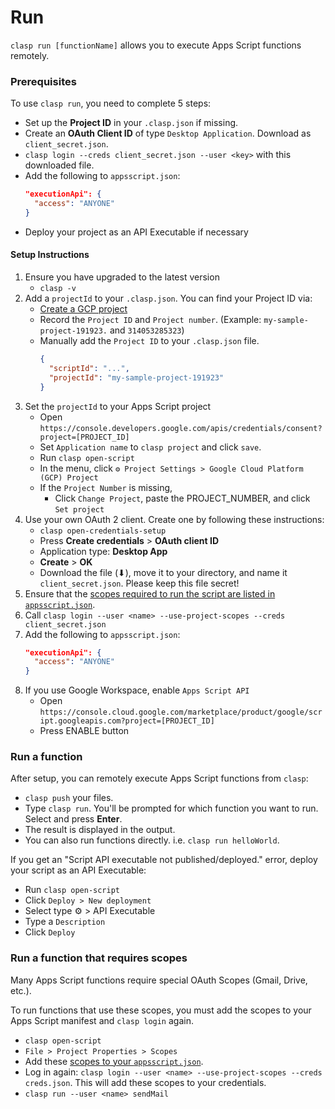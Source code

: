 # Run

`clasp run [functionName]` allows you to execute Apps Script functions remotely.

### Prerequisites

To use `clasp run`, you need to complete 5 steps:

- Set up the **Project ID** in your `.clasp.json` if missing.
- Create an **OAuth Client ID** of type `Desktop Application`. Download as `client_secret.json`.
- `clasp login --creds client_secret.json --user <key>` with this downloaded file.
- Add the following to `appsscript.json`:
  ```json
  "executionApi": {
    "access": "ANYONE"
  }
  ```
- Deploy your project as an API Executable if necessary

#### Setup Instructions

1. Ensure you have upgraded to the latest version
    - `clasp -v`
1. Add a `projectId` to your `.clasp.json`. You can find your Project ID via:
    - [Create a GCP project](https://cloud.google.com/resource-manager/docs/creating-managing-projects)
    - Record the `Project ID` and `Project number`. (Example: `my-sample-project-191923.` and `314053285323`)
    - Manually add the `Project ID` to your `.clasp.json` file.
      ```json
      {
        "scriptId": "...",
        "projectId": "my-sample-project-191923"
      }
      ```
1. Set the `projectId` to your Apps Script project
    - Open `https://console.developers.google.com/apis/credentials/consent?project=[PROJECT_ID]`
    - Set `Application name` to `clasp project` and click `save`.
    - Run `clasp open-script`
    - In the menu, click `⚙️ Project Settings > Google Cloud Platform (GCP) Project`
    - If the `Project Number` is missing,
      - Click `Change Project`, paste the PROJECT_NUMBER, and click `Set project`
1. Use your own OAuth 2 client. Create one by following these instructions:
    - `clasp open-credentials-setup`
    - Press **Create credentials** > **OAuth client ID**
    - Application type: **Desktop App**
    - **Create** > **OK**
    - Download the file (⬇), move it to your directory, and name it `client_secret.json`. Please keep this file secret!
1. Ensure that the [scopes required to run the script are listed in `appsscript.json`](https://developers.google.com/apps-script/concepts/scopes#set-explicit).
1. Call `clasp login --user <name> --use-project-scopes --creds client_secret.json`
1. Add the following to `appsscript.json`:
      ```json
      "executionApi": {
        "access": "ANYONE"
      }
      ```
1. If you use Google Workspace, enable `Apps Script API`
    - Open `https://console.cloud.google.com/marketplace/product/google/script.googleapis.com?project=[PROJECT_ID]`
    - Press ENABLE button

### Run a function

After setup, you can remotely execute Apps Script functions from `clasp`:

- `clasp push` your files.
- Type `clasp run`. You'll be prompted for which function you want to run. Select and press **Enter**.
- The result is displayed in the output.
- You can also run functions directly. i.e. `clasp run helloWorld`.

If you get an "Script API executable not published/deployed." error, deploy your script as an API Executable:

- Run `clasp open-script`
- Click `Deploy > New deployment`
- Select type ⚙ > API Executable
- Type a `Description`
- Click `Deploy`

### Run a function that requires scopes

Many Apps Script functions require special OAuth Scopes (Gmail, Drive, etc.).

To run functions that use these scopes, you must add the scopes to your Apps Script manifest and `clasp login` again.

- `clasp open-script`
- `File > Project Properties > Scopes`
- Add these [scopes to your `appsscript.json`](https://developers.google.com/apps-script/concepts/scopes#set-explicit).
- Log in again: `clasp login --user <name> --use-project-scopes --creds creds.json`. This will add these scopes to your credentials.
- `clasp run --user <name> sendMail`
